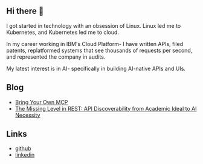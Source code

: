 ## Hi there 👋

I got started in technology with an obsession of Linux. Linux led me to Kubernetes, and Kubernetes led me to cloud.

In my career working in IBM's Cloud Platform- I have written APIs, filed patents, replatformed systems that see thousands of requests per second, and represented the company in audits.

My latest interest is in AI- specifically in building AI-native APIs and UIs.

## Blog

- [Bring Your Own MCP](https://jonwoodlief.github.io/jonwoodlief/bring-your-own-mcp.html)
- [The Missing Level in REST: API Discoverability from Academic Ideal to AI Necessity](https://jonwoodlief.github.io/jonwoodlief/rest3-mcp.html)

## Links

- [github](https://github.com/JonWoodlief/)
- [linkedin](https://www.linkedin.com/in/jonwoodlief/)
